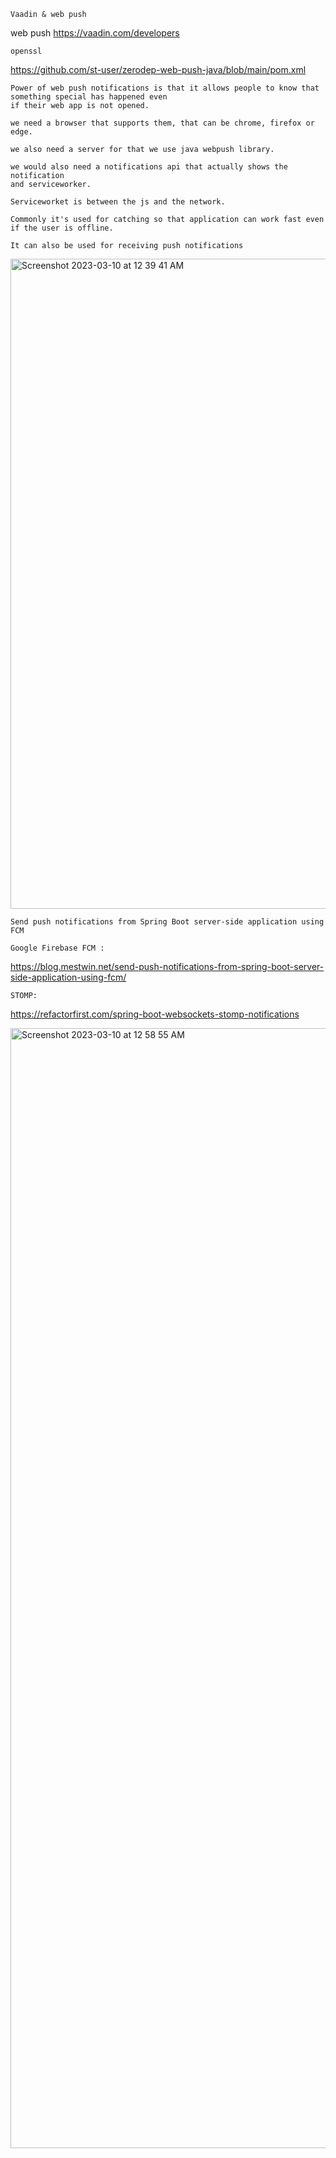 ```
Vaadin & web push
```

web push
https://vaadin.com/developers


```
openssl
```

https://github.com/st-user/zerodep-web-push-java/blob/main/pom.xml

```
Power of web push notifications is that it allows people to know that 
something special has happened even
if their web app is not opened.

we need a browser that supports them, that can be chrome, firefox or edge.

we also need a server for that we use java webpush library.

we would also need a notifications api that actually shows the notification 
and serviceworker.

Serviceworket is between the js and the network.

Commonly it's used for catching so that application can work fast even 
if the user is offline.

It can also be used for receiving push notifications
```

<img width="1040" alt="Screenshot 2023-03-10 at 12 39 41 AM" 
src="https://user-images.githubusercontent.com/43849911/224129731-964ee1f6-6896-4c75-9be7-a2aad5d21024.png">

```
Send push notifications from Spring Boot server-side application using FCM

Google Firebase FCM :
```

https://blog.mestwin.net/send-push-notifications-from-spring-boot-server-side-application-using-fcm/

```
STOMP:
```

https://refactorfirst.com/spring-boot-websockets-stomp-notifications


<img width="1792" alt="Screenshot 2023-03-10 at 12 58 55 AM" src="https://user-images.githubusercontent.com/43849911/224133726-89ed3f87-615a-450a-8e51-a8d197c98e87.png">




